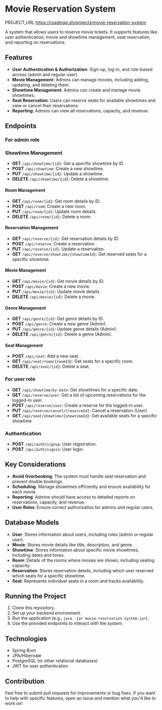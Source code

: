 # Movie Reservation System
PROJECT_URL:https://roadmap.sh/projects/movie-reservation-system

A system that allows users to reserve movie tickets. It supports features like user authentication, movie and showtime management, seat reservation, and reporting on reservations.

## Features
- **User Authentication & Authorization**: Sign-up, log-in, and role-based access (admin and regular user).
- **Movie Management**: Admins can manage movies, including adding, updating, and deleting them.
- **Showtime Management**: Admins can create and manage movie showtimes.
- **Seat Reservation**: Users can reserve seats for available showtimes and view or cancel their reservations.
- **Reporting**: Admins can view all reservations, capacity, and revenue.

## Endpoints
### For admin role
### Showtime Management
- **GET** `/api/showtime/{id}`: Get a specific showtime by ID.
- **POST** `/api/showtime`: Create a new showtime.
- **PUT** `/api/showtime/{id}`: Update a showtime.
- **DELETE** `/api/showtime/{id}`: Delete a showtime.

#### Room Management
- **GET** `/api/room/{id}`: Get room details by ID.
- **POST** `/api/room`: Create a new room.
- **PUT** `/api/room/{id}`: Update room details.
- **DELETE** `/api/room/{id}`: Delete a room.

#### Reservation Management
- **GET** `/api/reserve/{id}`: Get reservation details by ID.
- **POST** `/api/reserve`: Create a reservation .
- **PUT** `/api/reserve/{id}`: Update a reservation.
- **GET** `/api/reserve/showtime/{showtimeId}`: Get reserved seats for a specific showtime.

#### Movie Management
- **GET** `/api/movie/{id}`: Get movie details by ID.
- **POST** `/api/movie`: Create a new movie.
- **PUT** `/api/movie/{id}`: Update movie details.
- **DELETE** `/api/movie/{id}`: Delete a movie.

#### Genre Management
- **GET** `/api/genre/{id}`: Get genre details by ID.
- **POST** `/api/genre`: Create a new genre (Admin).
- **PUT** `/api/genre/{id}`: Update genre details (Admin).
- **DELETE** `/api/genre/{id}`: Delete a genre (Admin).

#### Seat Management
- **POST** `/api/seat`: Add a new seat.
- **GET** `/api/seat/room/{roomId}`: Get seats for a specific room.
- **DELETE** `/api/seat/{id}`: Delete a seat.

  
### For user role
- **GET** `/api/showtime/by-date`: Get showtimes for a specific date.
- **GET** `/api/reserve/user`: Get a list of upcoming reservations for the logged-in user.
- **POST** `/api/reserve/user`: Create a reserve for the logged-in user.
- **PUT** `/api/reserve/cancel/{reserveId}`: Cancel a reservation (User).
- **GET** `/api/seat/showtime/{showtimeId}`: Get available seats for a specific showtime

  
### Authentication
- **POST** `/api/auth/signup`: User registration.
- **POST** `/api/auth/signin`: User login.

## Key Considerations
- **Avoid Overbooking**: The system must handle seat reservation and prevent double bookings.
- **Scheduling**: Manage showtimes efficiently and ensure availability for each movie.
- **Reporting**: Admins should have access to detailed reports on reservations, capacity, and revenue.
- **User Roles**: Ensure correct authorization for admins and regular users.

## Database Models
- **User**: Stores information about users, including roles (admin or regular user).
- **Movie**: Stores movie details like title, description, and genre.
- **Showtime**: Stores information about specific movie showtimes, including dates and times.
- **Room**: Details of the rooms where movies are shown, including seating capacity.
- **Reservation**: Stores reservation details, including which user reserved which seats for a specific showtime.
- **Seat**: Represents individual seats in a room and tracks availability.

## Running the Project
1. Clone this repository.
2. Set up your backend environment.
3. Run the application (e.g., `java -jar movie-reservation-system.jar`).
4. Use the provided endpoints to interact with the system.

## Technologies
- Spring Boot
- JPA/Hibernate
- PostgreSQL (or other relational databases)
- JWT for user authentication

## Contribution
Feel free to submit pull requests for improvements or bug fixes. If you want to help with specific features, open an issue and mention what you'd like to work on!
